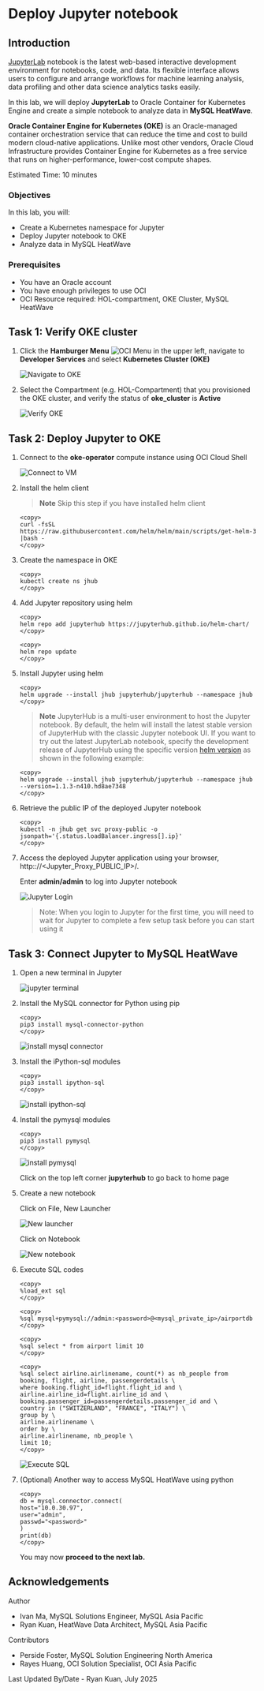 # Deploy Jupyter notebook

## Introduction

[JupyterLab](https://www.jubyterlab.org/") notebook is the latest web-based interactive development environment for notebooks, code, and data. Its flexible interface allows users to configure and arrange workflows for machine learning analysis, data profiling and other data science analytics tasks easily.

In this lab, we will deploy **JupyterLab** to Oracle Container for Kubernetes Engine and create a simple notebook to analyze data in **MySQL HeatWave**.

**Oracle Container Engine for Kubernetes (OKE)** is an Oracle-managed container orchestration service that can reduce the time and cost to build modern cloud-native applications. Unlike most other vendors, Oracle Cloud Infrastructure provides Container Engine for Kubernetes as a free service that runs on higher-performance, lower-cost compute shapes.

Estimated Time: 10 minutes

### Objectives

In this lab, you will:

* Create a Kubernetes namespace for Jupyter
* Deploy Jupyter notebook to OKE
* Analyze data in MySQL HeatWave

### Prerequisites

* You have an Oracle account
* You have enough privileges to use OCI
* OCI Resource required: HOL-compartment, OKE Cluster, MySQL HeatWave

## Task 1: Verify OKE cluster

1. Click the **Hamburger Menu** ![OCI Menu](images/hamburger.png) in the upper left, navigate to **Developer Services** and select **Kubernetes Cluster (OKE)**

    ![Navigate to OKE](images/navigate-to-oke.png)

2. Select the Compartment (e.g. HOL-Compartment) that you provisioned the OKE cluster, and verify the status of **oke_cluster** is **Active**

    ![Verify OKE](images/click-cluster.png)

## Task 2: Deploy Jupyter to OKE

1. Connect to the **oke-operator** compute instance using OCI Cloud Shell

    ![Connect to VM](images/connect-to-vm.png)

2. Install the helm client

    >**Note** Skip this step if you have installed helm client

    ```text
    <copy>
    curl -fsSL https://raw.githubusercontent.com/helm/helm/main/scripts/get-helm-3 |bash -
    </copy>
    ```

3. Create the namespace in OKE

    ```text
    <copy>
    kubectl create ns jhub
   </copy>
    ```

4. Add Jupyter repository using helm

    ```text
    <copy>
    helm repo add jupyterhub https://jupyterhub.github.io/helm-chart/
    </copy>
    ```

    ```text
    <copy>
    helm repo update
    </copy>
    ```

5. Install Jupyter using helm

    ```text
    <copy>
    helm upgrade --install jhub jupyterhub/jupyterhub --namespace jhub
    </copy>
    ```

    > **Note** JupyterHub is a multi-user environment to host the Jupyter notebook. By default, the helm will install the latest stable version of JupyterHub with the classic Jupyter notebook UI. If you want to try out the latest JupyterLab notebook, specify the development release of JupyterHub using the specific version [helm version](https://jupyterhub.github.io/helm-chart/) as shown in the following example:

    ```text
    <copy>
    helm upgrade --install jhub jupyterhub/jupyterhub --namespace jhub --version=1.1.3-n410.hd8ae7348
    </copy>
    ```

6. Retrieve the public IP of the deployed Jupyter notebook

    ```text
    <copy>
    kubectl -n jhub get svc proxy-public -o jsonpath='{.status.loadBalancer.ingress[].ip}'
    </copy>
    ```

7. Access the deployed Jupyter application using your browser, http:://&lt;Jupyter&#95;Proxy&#95;PUBLIC&#95;IP&gt;/.

    Enter **admin/admin** to log into Jupyter notebook

    ![Jupyter Login](images/jupyter-login.png)

    >Note: When you login to Jupyter for the first time, you will need to wait for Jupyter to complete a few setup task before you can start using it

## Task 3: Connect Jupyter to MySQL HeatWave

1. Open a new terminal in Jupyter

    ![jupyter terminal](images/jupyter-terminal.png)

2. Install the MySQL connector for Python using pip

    ```text
    <copy>
    pip3 install mysql-connector-python
    </copy>
    ```

    ![install mysql connector](images/import-mysql-connector.png)

3. Install the iPython-sql modules

    ```text
    <copy>
    pip3 install ipython-sql
    </copy>
    ```

    ![install ipython-sql](images/install-ipython-sql.png)

4. Install the pymysql modules

    ```text
    <copy>
    pip3 install pymysql
    </copy>
    ```

    ![install pymysql](images/install-pymysql.png)

    Click on the top left corner **jupyterhub** to go back to home page

5. Create a new notebook

    Click on File, New Launcher

    ![New launcher](images/jupyter-new-launcher.png)

    Click on Notebook

    ![New notebook](images/jupyter-new-notebook.png)

6. Execute SQL codes

    ```text
    <copy>
    %load_ext sql
    </copy>
    ```

    ```text
    <copy>
    %sql mysql+pymysql://admin:<password>@<mysql_private_ip>/airportdb
    </copy>
    ```

    ```text
    <copy>
    %sql select * from airport limit 10
    </copy>
    ```

    ```text
    <copy>
    %sql select airline.airlinename, count(*) as nb_people from booking, flight, airline, passengerdetails \
    where booking.flight_id=flight.flight_id and \
    airline.airline_id=flight.airline_id and \
    booking.passenger_id=passengerdetails.passenger_id and \
    country in ("SWITZERLAND", "FRANCE", "ITALY") \
    group by \
    airline.airlinename \
    order by \
    airline.airlinename, nb_people \
    limit 10;
    </copy>
    ```

    ![Execute SQL](images/jupyter-sql.png)

6. (Optional) Another way to access MySQL HeatWave using python

    ```text
    <copy>
    db = mysql.connector.connect(
    host="10.0.30.97",
    user="admin",
    passwd="<password>"
    )
    print(db)
    </copy>
    ```

    You may now **proceed to the next lab.**

## Acknowledgements

Author

* Ivan Ma, MySQL Solutions Engineer, MySQL Asia Pacific
* Ryan Kuan, HeatWave Data Architect, MySQL Asia Pacific

Contributors

* Perside Foster, MySQL Solution Engineering North America
* Rayes Huang, OCI Solution Specialist, OCI Asia Pacific

Last Updated By/Date - Ryan Kuan, July 2025
